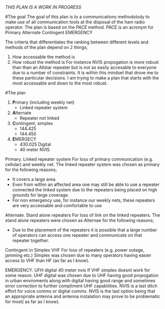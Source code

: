 *THIS PLAN IS A WORK IN PROGRESS*

#The goal
The goal of this plan is to a communications methodolody to make use of all communication tools at the disposal of the ham radio operator.
The plan is based on the *PACE* method. PACE is an acronym for 
Primary
Alternate
Contingent
EMERGENCY

The criteria that differentiates the ranking between different levels and methods of the plan depend on 2 things;
1. How accessable the method is
2. How robust the method is
For instance NVIS propogation is more robust than than an Allstar repeater but is not as easily accesable to everyone due to a number of constraints.
It is within this mindset that drove me to these particular decisions. I am trying to make a plan that starts with the most accessable and down to the most robust.

#The plan

1. **P**rimary (including weekly net)
   - Linked repeater system
2. **A**lternate
   - Repeater not linked
3. **C**ontingent, simplex
   - 144.425
   - 144.450
4. **E**MERGECY
   - 430.025 Digital
   - 40 meter NVIS

Primary. 
Linked repeater system
For loss of primary communication (e.g. cellular) and weekly net.
The linked repeater system was chosen as primary for the following reasons;
- It covers a large area.
- Even from within an affected area one may still be able to use a repeater connected the linked system due to the repeaters being placed on high grounds for large coverage.
- For non emergency use, for instance our weekly nets, these repeaters are very accessable and comfortable to use

Alternate. 
Stand alone repeaters
For loss of link on the linked repeaters.
The stand alone repeaters were chosen as Alternae for the following reasons;
- Due to the placement of the repeaters it is possible that a large number of operators can access one repeater and communicate on that repeater together.

Contingent.\n
Simplex VHF
For loss of repeaters (e.g. power outage, jamming etc.)
Simplex was chosen due to many operators having easier access to VHF than HF (as far as I know).

EMERGENCY.
UFH digital
40 meter nvis
If VHF simplex doesnt work for some reason.
UHF digital was chosen due to UHF having good propogation in urban enviroments along with digital having good range and sometimes error correction to further compliment UHF capabilities.
NVIS is a last ditch effort for voice comms or digital comms. 
NVIS is the last option being that an appropriate antenna and antenna instalation may prove to be problematic for most( as far as I know).
